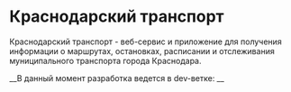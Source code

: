 # Краснодарский транспорт
Краснодарский транспорт - веб-сервис и приложение для получения информации о маршрутах, остановках, расписании и отслеживания муниципального транспорта города Краснодара.

__В данный момент разработка ведется в dev-ветке: __
